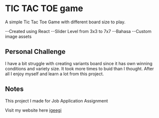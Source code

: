 # TIC TAC TOE game

A simple Tic Tac Toe Game with different board size to play.

--Created using React 
--Slider Level from 3x3 to 7x7
--Bahasa
--Custom image assets

## Personal Challenge

I have a bit struggle with creating variants board since it has own winning conditions and variety size.
It took more times to buid than I thought.
After all I enjoy myself and learn a lot from this project.

## Notes

This project I made for Job Application Assignment

Visit my website here [igeegi](igeegi.my.id)